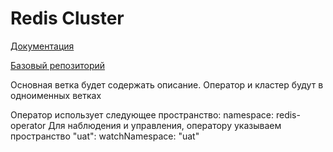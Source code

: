 # Redis Cluster

[Документация](https://ot-container-kit.github.io/redis-operator)

[Базовый репозиторий](https://github.com/OT-CONTAINER-KIT/redis-operator.git)

Основная ветка будет содержать описание.
Оператор и кластер будут в одноименных ветках

Оператор использует следующее пространство:
    namespace: redis-operator
Для наблюдения и управления, оператору указываем пространство "uat":
    watchNamespace: "uat"
